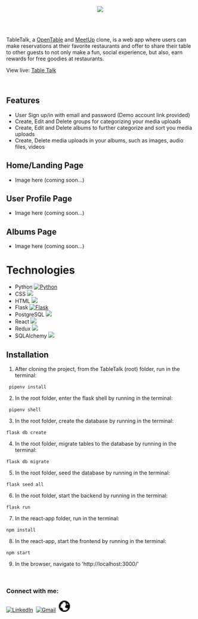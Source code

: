 <br />
<br />

<p align='center'>
  <img src='https://safemedia-capstone.s3.us-east-2.amazonaws.com/Public/safemedia-logo.png?response-content-disposition=inline&X-Amz-Security-Token=IQoJb3JpZ2luX2VjEOD%2F%2F%2F%2F%2F%2F%2F%2F%2F%2FwEaCXVzLXdlc3QtMSJIMEYCIQCveKMyYN3s34vFrEMxywd4YdWAXaDyuTdg5C4an%2BaIhQIhAPtopbrQBcxuGNRdsUO9hJCDEzWXfFjN3l6%2FwlztnFkaKtACCBkQABoMNjQzNzY1OTYxODY4IgyPP2Tsr90tjZvn7f4qrQIdusxO0Lud6TPa6MLO4CVOZgcVJTdn%2BMrQysEXxaAbJPoPjjL00oGGpWl87Lalt48pShxt6pGeDDi8Nr9ugeEehCoyDrpslDmgvIOwiatFKXL9kGePfDGIca%2FOuRgfrzrRJ%2FLESh9C%2BEXg0F7mwjWHU5aCBxtERL5iHWSC2pf38hC9XSyKOEhcnJDazvFky0oVfPLvwdR2eo18mhL6HubgsptGtA4xRrv3og9ZWc%2FuGwL0r9qfPje6voZts9jXmg5q%2BvmBGM8TewtlbTtnmBIpXMi8E2ji907BS7Yf1nB1StZPIJLfR%2Fn942L5Q9aaXS5G%2Bn%2F4Cjn7%2FcfGkBXJtgu7oVhnywvm%2ByS9M%2Byd7d%2FBglehns%2BTa2e0c5td%2Ff8YQEgqUsVB7BjEMQ52yFxOMNeCj4kGOrQCKmXo4vmBmGfvUoM4UHQ3rXIyRz6jguJ3J2Q2lOlJ9aFTja4l2jZambXJEYLo2xL5oovV22kV6yY7S0PBH%2BOG81hTZA%2B4CXK5ms3UeVy9SzTgBb2B6pF5rrqPemmhYErArCqcH9ppqbU%2FxnWT2pzHFt6TNcmflTMGQPm76eONXJgEdGzgatpb3ctUS6xZNb9i5as7Y4LgKYhq%2BlACYOn4ySqrXZ5LTbPin%2B0WziAQ%2BIprG%2BGMU83Cf%2B5ZjKnDsoczfwgvBy47p5KsAa6mop784shoVivNrWD09HNxkWvly7bWt96P3EYDEX3JBQv%2FMn47U3MQSrIs3SeAhP%2FjADMOeSj5JlrjCjhFFtdkAnGfmQqx6Ee3A976I%2BsI%2Fok6EFvZALhWevytGv0ZYvXEuoPyFUvu92M%3D&X-Amz-Algorithm=AWS4-HMAC-SHA256&X-Amz-Date=20210824T032723Z&X-Amz-SignedHeaders=host&X-Amz-Expires=300&X-Amz-Credential=ASIAZLY3RASGPRYRIO4M%2F20210824%2Fus-east-2%2Fs3%2Faws4_request&X-Amz-Signature=e47af7f14256de2420c7b96aef2fd1806d17f701af81011f2b4a86126608d63b' width='500px' >
</p>

<br />
<br />

TableTalk, a <a href='https://opentable.com'>OpenTable</a> and <a href='https://meetup.com'>MeetUp</a> clone, is a web app where users can make reservations at their favorite restaurants and offer to share their table to other guests to not only make a fun, social experience, but also, earn rewards for free goodies at restaurants.

View live: <a href='https://table--talk.herokuapp.com/'>Table Talk</a>

<br />

## Features

-   User Sign up/in with email and password (Demo account link provided)
-   Create, Edit and Delete groups for categorizing your media uploads
-   Create, Edit and Delete albums to further categorize and sort you media uploads
-   Create, Delete media uploads in your albums, such as images, audio files, videos
    <br />

## Home/Landing Page

-   Image here (coming soon...)
    <br />

## User Profile Page

-   Image here (coming soon...)
    <br />

## Albums Page

-   Image here (coming soon...)
    <br />

# Technologies

-   Python <a href="https://www.python.org/"><img alt="Python" src="https://img.shields.io/badge/-Python-3776AB?style=flat-square&logo=Python&logoColor=white&" /></a>
-   CSS <a href="https://developer.mozilla.org/en-US/docs/Web/CSS"><img src="https://img.shields.io/badge/-CSS3-1572B6?logo=CSS3" /></a>
-   HTML <a href="https://developer.mozilla.org/en-US/docs/Web/HTML"><img src="https://img.shields.io/badge/-HTML5-E34F26?logo=HTML5&logoColor=ffffff" /></a>
-   Flask <a href="https://flask.palletsprojects.com/en/1.1.x/"><img alt="Flask" src="https://img.shields.io/badge/-Flask-000000?style=flat-square&logo=Flask&logoColor=white" /></a>
-   PostgreSQL <a href="https://www.postgresql.org/"><img src="https://img.shields.io/badge/-PostgreSQL-336791?logo=PostgreSQL" /></a>
-   React <a href="https://reactjs.org/"><img src="https://img.shields.io/badge/-React-61DAFB?logo=React&logoColor=333333" /></a>
-   Redux <a href="https://redux.js.org/"><img src="https://img.shields.io/badge/-Redux-764ABC?logo=Redux" /></a>
-   SQLAlchemy <a href=https://www.sqlalchemy.org/><img src=https://img.shields.io/badge/-SQLAlchemy-red /></a>
    <br />

## Installation

1. After cloning the project, from the TableTalk (root) folder, run in the terminal:

```
 pipenv install
```

2. In the root folder, enter the flask shell by running in the terminal:

```
 pipenv shell
```

3. In the root folder, create the database by running in the terminal:

```
flask db create
```

4. In the root folder, migrate tables to the database by running in the terminal:

```
flask db migrate
```

5. In the root folder, seed the database by running in the terminal:

```
flask seed all
```

6. In the root folder, start the backend by running in the terminal:

```
flask run
```

7. In the react-app folder, run in the terminal:

```
npm install
```

8. In the react-app, start the frontend by running in the terminal:

```
npm start
```

9. In the browser, navigate to 'http://localhost:3000/'

<br />

### Connect with me:

<a href="https://www.linkedin.com/in/jonathan-borja-1a9959172/"><img src="https://img.shields.io/badge/linkedin-%230077B5.svg?&style=for-the-badge&logo=linkedin&logoColor=white" alt="LinkedIn" /></a>&nbsp;
<a href="mailto:jborja-one@gmail.com?subject=GitHub"><img src="https://img.shields.io/badge/gmail-%23D14836.svg?&style=for-the-badge&logo=gmail&logoColor=white" alt="Gmail"/></a>&nbsp;
<a href="https://jborja-one.github.io/"><img src="https://raw.githubusercontent.com/iconic/open-iconic/master/svg/globe.svg" alt="website" width=30/></a>&nbsp;
